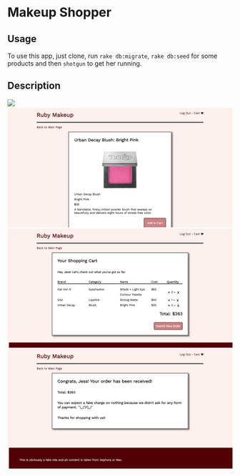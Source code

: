 # Makeup Shopper

## Usage
To use this app, just clone, run `rake db:migrate`, `rake db:seed` for some products and then `shotgun` to get her running.

## Description
<img src="/public/img/Ruby Makeup Landing.png" />
<img src="/public/img/Ruby Makeup Product.png" />
<img src="/public/img/Ruby Makeup Cart.png" />
<img src="/public/img/Ruby Makeup Order.png" />
